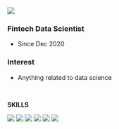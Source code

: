 <img src="https://capsule-render.vercel.app/api?type=shark&color=auto&height=200&section=header&text=DATA JOBBU&fontSize=60"/>

### Fintech Data Scientist
- Since Dec 2020

### Interest
- Anything related to data science

<br/>

**SKILLS**

<img src="https://img.shields.io/badge/python-3766AB?style=flat-square&logo=Python&logoColor=white"/></a>
<img src="https://img.shields.io/badge/Apache%20Spark-E25A1C?style=flat-square&logo=apachespark&logoColor=white"/></a>
<img src="https://img.shields.io/badge/MySQL-336791?style=flat-square&logo=MySQL&logoColor=white"/><a/>
<img src="https://img.shields.io/badge/presto-000000?style=flat-square&logo=presto&logoColor=white"/></a>
<img src="https://img.shields.io/badge/tableau-FFFFFF?style=flat-square&logo=Tableau&logoColor=black"/></a>
<img src="https://img.shields.io/badge/databricks-FE0022?style=flat-square&logo=databricks&logoColor=white"/></a>

<br/>



<!--
**hojuly/hojuly** is a ✨ _special_ ✨ repository because its `README.md` (this file) appears on your GitHub profile.

Here are some ideas to get you started:

- 🔭 I’m currently working on ...
- 🌱 I’m currently learning ...
- 👯 I’m looking to collaborate on ...
- 🤔 I’m looking for help with ...
- 💬 Ask me about ...
- 📫 How to reach me: ...
- 😄 Pronouns: ...
- ⚡ Fun fact: ...
-->
